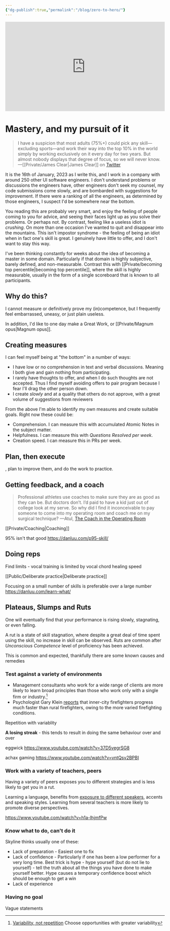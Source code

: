 ```yaml
---
{"dg-publish":true,"permalink":"/blog/zero-to-hero/"}
---
```



<div style="width:100%;height:0;padding-bottom:56%;position:relative;"><iframe src="https://giphy.com/embed/ful6IbWkBsVhe" width="100%" height="100%" style="position:absolute" frameBorder="0" class="giphy-embed" allowFullScreen></iframe></div>



# Mastery, and my pursuit of it


> I have a suspicion that most adults (75%+) could pick any skill—excluding sports—and work their way into the top 10% in the world simply by working exclusively on it every day for two years. But almost nobody displays that degree of focus, so we will never know.
> —[[Private/James Clear\|James Clear]] on [Twitter](https://twitter.com/JamesClear/status/1292574538912456707)

It is the 16th of January, 2023 as I write this, and I work in a company with around 250 other UI software engineers. I don't understand problems or discussions the engineers have, other engineers don't seek my counsel, my code submissions come slowly, and are bombarded with suggestions for improvement. If there were a ranking of all the engineers, as determined by those engineers, I suspect I'd be somewhere near the bottom.

You reading this are probably very smart, and enjoy the feeling of people coming to you for advice, and seeing their faces light up as you solve their problems. Or perhaps not. By contrast, feeling like a useless idiot is *crushing*. On more than one occasion I've wanted to quit and disappear into the mountains. This isn't impostor syndrome - the feeling of being an idiot when in fact one's skill is great. I genuinely have little to offer, and I don't want to stay this way.

I've been thinking constantly for weeks about the idea of becoming a master in some domain. Particularly if that domain is highly subjective, barely defined, and non-measurable. Contrast this with [[Private/becoming top percentile\|becoming top percentile]], where the skill is highly measurable, usually in the form of a single scoreboard that is known to all participants.


## Why do this?

I cannot measure or definitively prove my (in)competence, but I frequently feel embarrassed, uneasy, or just plain useless. 

In addition, I'd like to one day make a Great Work, or [[Private/Magnum opus\|Magnum opus]].

## Creating measures

I can feel myself being at "the bottom" in a number of ways:

- I have low or no comprehension in text and verbal discussions. Meaning I both give and gain nothing from participating.
- I rarely have thoughts to offer, and when I do such thoughts are not accepted. Thus I find myself avoiding offers to pair program because I fear I'll drag the other person down. 
- I create *slowly* and at a quality that others do not approve, with a great volume of suggestions from reviewers

From the above I'm able to identify my own measures and create suitable goals. Right now these could be:

- Comprehension. I can measure this with accumulated Atomic Notes in the subject matter.
- Helpfulness. I can measure this with *Questions Resolved per week*. 
- Creation speed. I can measure this in PRs per week.

## Plan, then execute

, plan to improve them, and do the work to practice.

## Getting feedback, and a coach

> Professional athletes use coaches to make sure they are as good as they can be. But doctors don’t. I’d paid to have a kid just out of college look at my serve. So why did I find it inconceivable to pay someone to come into my operating room and coach me on my surgical technique?
> —Atul, [The Coach in the Operating Room](https://www.newyorker.com/magazine/2011/10/03/personal-best)

[[Private/Coaching\|Coaching]]



95% isn't that good
https://danluu.com/p95-skill/

## Doing reps

Find limits - vocal training is limited by vocal chord healing speed

[[Public/Deliberate practice\|Deliberate practice]]

Focusing on a small number of skills is preferable over a large number
https://danluu.com/learn-what/

## Plateaus, Slumps and Ruts

One will eventually find that your performance is rising slowly, stagnating, or even falling. 

A rut is a state of skill stagnation, where despite a great deal of time spent using the skill, no increase in skill can be observed. Ruts are common after *Unconscious Competence* level of proficiency has been achieved. 

This is common and expected, thankfully there are some known causes and remedies

### Test against a variety of environments

- Management consultants who work for a wide range of clients are more likely to learn broad principles than those who work only with a single firm or industry.[^1]
- Psychologist Gary Klein [reports](https://www.amazon.com/gp/product/0262532816/ref=ox_sc_saved_title_9?smid=A3DWYIK6Y9EEQB&psc=1) that inner-city firefighters progress much faster than rural firefighters, owing to the more varied firefighting conditions.

Repetition with variablity 

**A losing streak** - this tends to result in doing the same behaviour over and over

eggwick https://www.youtube.com/watch?v=37D5vegrSG8

achax gaming https://www.youtube.com/watch?v=vntQsv2BPBI

### Work with a variety of teachers, peers

Having a variety of peers exposes you to different strategies and is less likely to get you in a rut.

Learning a language, benefits from [exposure to different speakers](https://psycnet.apa.org/record/2013-18820-001), accents and speaking styles. Learning from several teachers is more likely to promote diverse perspectives. 


https://www.youtube.com/watch?v=h1a-lhjmfPw


### Know what to do, can't do it

Skyline thinks usually one of these:

- Lack of preparation - Easiest one to fix
- Lack of confidence - Particularly if one has been a low performer for a very long time. Best trick is hype - hype yourself (but do not lie to yourself) - tell the truth about all the things you have done to make yourself better. Hype causes a temporary confidence boost which should be enough to get a win
- Lack of experience

### Having no goal

Vague statements



[^1]: [Variability, not repetition](https://www.scotthyoung.com/blog/2022/10/26/variable-mastery/) Choose opportunities with greater variability